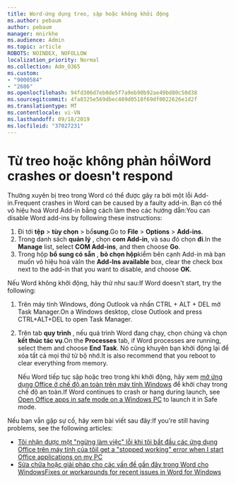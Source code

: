 ```yaml
---
title: Word-ứng dụng treo, sập hoặc không khởi động
ms.author: pebaum
author: pebaum
manager: mnirkhe
ms.audience: Admin
ms.topic: article
ROBOTS: NOINDEX, NOFOLLOW
localization_priority: Normal
ms.collection: Adm_O365
ms.custom:
- "9000584"
- "2686"
ms.openlocfilehash: 94fd306d7eb0de5f7a9eb90b92ae49bd80c50d38
ms.sourcegitcommit: 4fa8325e569dbec489d0518f69df0022626e1d2f
ms.translationtype: MT
ms.contentlocale: vi-VN
ms.lasthandoff: 09/18/2019
ms.locfileid: "37027231"
---
```

# <a name="word-crashes-or-doesnt-respond"></a><span data-ttu-id="7412d-102">Từ treo hoặc không phản hồi</span><span class="sxs-lookup"><span data-stu-id="7412d-102">Word crashes or doesn't respond</span></span>

<span data-ttu-id="7412d-103">Thường xuyên bị treo trong Word có thể được gây ra bởi một lỗi Add-in.</span><span class="sxs-lookup"><span data-stu-id="7412d-103">Frequent crashes in Word can be caused by a faulty add-in.</span></span> <span data-ttu-id="7412d-104">Bạn có thể vô hiệu hoá Word Add-in bằng cách làm theo các hướng dẫn:</span><span class="sxs-lookup"><span data-stu-id="7412d-104">You can disable Word add-ins by following these instructions:</span></span>

1. <span data-ttu-id="7412d-105">Đi tới **tệp** > **tùy chọn** > bổ**sung**.</span><span class="sxs-lookup"><span data-stu-id="7412d-105">Go to **File** > **Options** > **Add-ins**.</span></span>
2. <span data-ttu-id="7412d-106">Trong danh sách **quản lý** , chọn **com Add-in**, và sau đó chọn **đi**.</span><span class="sxs-lookup"><span data-stu-id="7412d-106">In the **Manage** list, select **COM Add-ins**, and then choose **Go**.</span></span>
3. <span data-ttu-id="7412d-107">Trong hộp **bổ sung có sẵn** , **bỏ chọn hộp**kiểm bên cạnh Add-in mà bạn muốn vô hiệu hoá và</span><span class="sxs-lookup"><span data-stu-id="7412d-107">In the **Add-Ins available** box, clear the check box next to the add-in that you want to disable, and choose **OK**.</span></span>

<span data-ttu-id="7412d-108">Nếu Word không khởi động, hãy thử như sau:</span><span class="sxs-lookup"><span data-stu-id="7412d-108">If Word doesn't start, try the following:</span></span>

1.   <span data-ttu-id="7412d-109">Trên máy tính Windows, đóng Outlook và nhấn CTRL + ALT + DEL mở Task Manager.</span><span class="sxs-lookup"><span data-stu-id="7412d-109">On a Windows desktop, close Outlook and press CTRL+ALT+DEL to open Task Manager.</span></span> 
2. <span data-ttu-id="7412d-110">Trên tab **quy trình** , nếu quá trình Word đang chạy, chọn chúng và chọn **kết thúc tác vụ**.</span><span class="sxs-lookup"><span data-stu-id="7412d-110">On the **Processes** tab, if Word processes are running, select them and choose **End Task**.</span></span> <span data-ttu-id="7412d-111">Nó cũng khuyên bạn khởi động lại để xóa tất cả mọi thứ từ bộ nhớ.</span><span class="sxs-lookup"><span data-stu-id="7412d-111">It is also recommend that you reboot to clear everything from memory.</span></span>

    <span data-ttu-id="7412d-112">Nếu Word tiếp tục sập hoặc treo trong khi khởi động, hãy xem [mở ứng dụng Office ở chế độ an toàn trên máy tính Windows](https://support.office.com/en-us/article/Open-Office-apps-in-safe-mode-on-a-Windows-PC-dedf944a-5f4b-4afb-a453-528af4f7ac72) để khởi chạy trong chế độ an toàn.</span><span class="sxs-lookup"><span data-stu-id="7412d-112">If Word continues to crash or hang during launch, see [Open Office apps in safe mode on a Windows PC](https://support.office.com/en-us/article/Open-Office-apps-in-safe-mode-on-a-Windows-PC-dedf944a-5f4b-4afb-a453-528af4f7ac72) to launch it in Safe mode.</span></span>

<span data-ttu-id="7412d-113">Nếu bạn vẫn gặp sự cố, hãy xem bài viết sau đây:</span><span class="sxs-lookup"><span data-stu-id="7412d-113">If you're still having problems, see the following articles:</span></span> 
- [<span data-ttu-id="7412d-114">Tôi nhận được một "ngừng làm việc" lỗi khi tôi bắt đầu các ứng dụng Office trên máy tính của tôi</span><span class="sxs-lookup"><span data-stu-id="7412d-114">I get a "stopped working" error when I start Office applications on my PC</span></span>](https://support.office.com/article/52bd7985-4e99-4a35-84c8-2d9b8301a2fa)
- [<span data-ttu-id="7412d-115">Sửa chữa hoặc giải pháp cho các vấn đề gần đây trong Word cho Windows</span><span class="sxs-lookup"><span data-stu-id="7412d-115">Fixes or workarounds for recent issues in Word for Windows</span></span>](https://support.office.com/article/bf6bf17c-2807-4871-83ce-e337ae8f0b86)